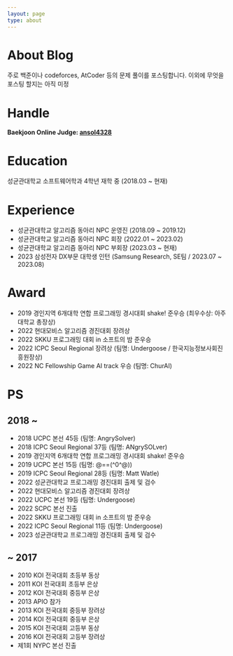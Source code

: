```yaml
---
layout: page
type: about
---
```


# About Blog
주로 백준이나 codeforces, AtCoder 등의 문제 풀이를 포스팅합니다. 이외에 무엇을 포스팅 할지는 아직 미정

# Handle
**Baekjoon Online Judge: [ansol4328](https://www.acmicpc.net/user/ansol4328)**

# Education
성균관대학교 소프트웨어학과 4학년 재학 중 (2018.03 ~ 현재)

# Experience
* 성균관대학교 알고리즘 동아리 NPC 운영진 (2018.09 ~ 2019.12)
* 성균관대학교 알고리즘 동아리 NPC 회장 (2022.01 ~ 2023.02)
* 성균관대학교 알고리즘 동아리 NPC 부회장 (2023.03 ~ 현재)
* 2023 삼성전자 DX부문 대학생 인턴 (Samsung Research, SE팀 / 2023.07 ~ 2023.08)

# Award
* 2019 경인지역 6개대학 연합 프로그래밍 경시대회 shake! 준우승 (최우수상: 아주대학교 총장상)
* 2022 현대모비스 알고리즘 경진대회 장려상
* 2022 SKKU 프로그래밍 대회 in 소프트의 밤 준우승
* 2022 ICPC Seoul Regional 장려상 (팀명: Undergoose / 한국지능정보사회진흥원장상)
* 2022 NC Fellowship Game AI track 우승 (팀명: ChurAI)

# PS
## 2018 ~
* 2018 UCPC 본선 45등 (팀명: AngrySolver)
* 2018 ICPC Seoul Regional 37등 (팀명: ANgrySOLver)
* 2019 경인지역 6개대학 연합 프로그래밍 경시대회 shake! 준우승
* 2019 UCPC 본선 15등 (팀명: @==(^0^@))
* 2019 ICPC Seoul Regional 28등 (팀명: Matt Watle)
* 2022 성균관대학교 프로그래밍 경진대회 출제 및 검수
* 2022 현대모비스 알고리즘 경진대회 장려상
* 2022 UCPC 본선 19등 (팀명: Undergoose)
* 2022 SCPC 본선 진출
* 2022 SKKU 프로그래밍 대회 in 소프트의 밤 준우승
* 2022 ICPC Seoul Regional 11등 (팀명: Undergoose)
* 2023 성균관대학교 프로그래밍 경진대회 출제 및 검수

## ~ 2017
* 2010 KOI 전국대회 초등부 동상
* 2011 KOI 전국대회 초등부 은상
* 2012 KOI 전국대회 중등부 은상
* 2013 APIO 참가
* 2013 KOI 전국대회 중등부 장려상
* 2014 KOI 전국대회 중등부 은상
* 2015 KOI 전국대회 고등부 동상
* 2016 KOI 전국대회 고등부 장려상
* 제1회 NYPC 본선 진출